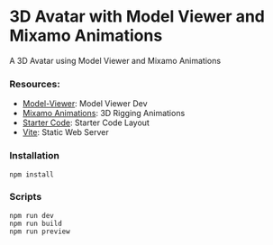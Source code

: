 # 3D Avatar with Model Viewer and Mixamo Animations

A 3D Avatar using Model Viewer and Mixamo Animations 

### Resources:

- [Model-Viewer](https://modelviewer.dev/): Model Viewer Dev
- [Mixamo Animations](https://www.mixamo.com/): 3D Rigging Animations
- [Starter Code](https://github.com/benjaminmiles/react-three-vite): Starter Code Layout
- [Vite](https://vitejs.dev/guide/): Static Web Server

### Installation

```
npm install
```

### Scripts

```
npm run dev
npm run build
npm run preview
```